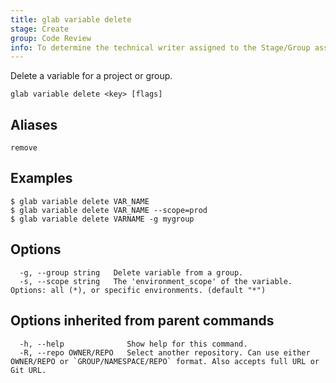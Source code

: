 ```yaml
---
title: glab variable delete
stage: Create
group: Code Review
info: To determine the technical writer assigned to the Stage/Group associated with this page, see https://about.gitlab.com/handbook/product/ux/technical-writing/#assignments
---
```


<!--
This documentation is auto generated by a script.
Please do not edit this file directly. Run `make gen-docs` instead.
-->

Delete a variable for a project or group.

```plaintext
glab variable delete <key> [flags]
```

## Aliases

```plaintext
remove
```

## Examples

```console
$ glab variable delete VAR_NAME
$ glab variable delete VAR_NAME --scope=prod
$ glab variable delete VARNAME -g mygroup

```

## Options

```plaintext
  -g, --group string   Delete variable from a group.
  -s, --scope string   The 'environment_scope' of the variable. Options: all (*), or specific environments. (default "*")
```

## Options inherited from parent commands

```plaintext
  -h, --help              Show help for this command.
  -R, --repo OWNER/REPO   Select another repository. Can use either OWNER/REPO or `GROUP/NAMESPACE/REPO` format. Also accepts full URL or Git URL.
```
